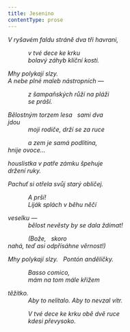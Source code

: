 ```yaml
---
title: Jesenino
contentType: prose
---
```


<section>

_V ryšavém faldu stráně dva tři havrani,_

</section>

<section>

            _v tvé dece ke krku  
            bolavý záhyb klíční kosti._

</section>

<section>

_Mhy polykají slzy.  
A nebe plné maleb nástropních —_

</section>

<section>

            _z šampaňských růží na pláži  
            se práší._

</section>

<section>

_Bělostným torzem lesa   sami dva  
jdou  
            moji rodiče, drží se za ruce_

</section>

<section>

            _a zem je samá podlitina,  
hnije ovoce…_

</section>

<section>

_houslistka v patře zámku špehuje  
držení ruky._

</section>

<section>

_Pachuť si otřela svůj starý obličej._

</section>

<section>

            _A prší!  
            Liják splách v běhu něčí_

</section>

<section>

_veselku —  
            bělost nevěsty by se dala ždímat!_

</section>

<section>

            _(Bože,   skoro  
nahá, teď asi odpřísáhne věrnost!)_

</section>

<section>

_Mhy polykají slzy.   Pontón andělíčky._

</section>

<section>

            _Basso comico,  
            mám na tom mále křížem_

</section>

<section>

_těžítko.  
            Aby to nelítalo. Aby to nevzal vítr._

</section>

<section>

            _V tvé dece ke krku obě dvě ruce  
            kdesi převysoko._

</section>
